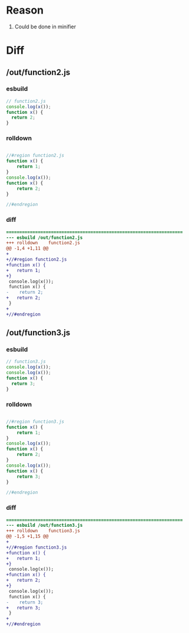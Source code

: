 # Reason
1. Could be done in minifier
# Diff
## /out/function2.js
### esbuild
```js
// function2.js
console.log(x());
function x() {
  return 2;
}
```
### rolldown
```js

//#region function2.js
function x() {
	return 1;
}
console.log(x());
function x() {
	return 2;
}

//#endregion

```
### diff
```diff
===================================================================
--- esbuild	/out/function2.js
+++ rolldown	function2.js
@@ -1,4 +1,11 @@
+
+//#region function2.js
+function x() {
+	return 1;
+}
 console.log(x());
 function x() {
-    return 2;
+	return 2;
 }
+
+//#endregion

```
## /out/function3.js
### esbuild
```js
// function3.js
console.log(x());
console.log(x());
function x() {
  return 3;
}
```
### rolldown
```js

//#region function3.js
function x() {
	return 1;
}
console.log(x());
function x() {
	return 2;
}
console.log(x());
function x() {
	return 3;
}

//#endregion

```
### diff
```diff
===================================================================
--- esbuild	/out/function3.js
+++ rolldown	function3.js
@@ -1,5 +1,15 @@
+
+//#region function3.js
+function x() {
+	return 1;
+}
 console.log(x());
+function x() {
+	return 2;
+}
 console.log(x());
 function x() {
-    return 3;
+	return 3;
 }
+
+//#endregion

```